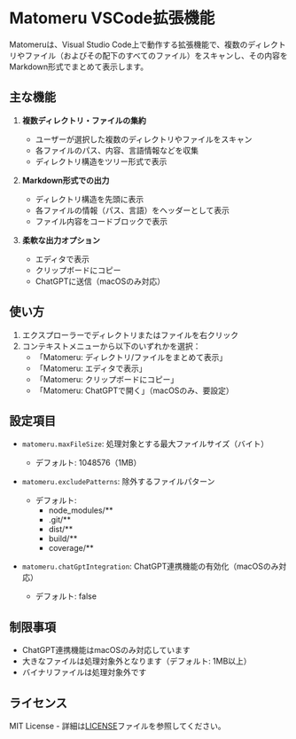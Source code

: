 # Matomeru VSCode拡張機能

Matomeruは、Visual Studio Code上で動作する拡張機能で、複数のディレクトリやファイル（およびその配下のすべてのファイル）をスキャンし、その内容をMarkdown形式でまとめて表示します。

## 主な機能

1. **複数ディレクトリ・ファイルの集約**
   - ユーザーが選択した複数のディレクトリやファイルをスキャン
   - 各ファイルのパス、内容、言語情報などを収集
   - ディレクトリ構造をツリー形式で表示

2. **Markdown形式での出力**
   - ディレクトリ構造を先頭に表示
   - 各ファイルの情報（パス、言語）をヘッダーとして表示
   - ファイル内容をコードブロックで表示

3. **柔軟な出力オプション**
   - エディタで表示
   - クリップボードにコピー
   - ChatGPTに送信（macOSのみ対応）

## 使い方

1. エクスプローラーでディレクトリまたはファイルを右クリック
2. コンテキストメニューから以下のいずれかを選択：
   - 「Matomeru: ディレクトリ/ファイルをまとめて表示」
   - 「Matomeru: エディタで表示」
   - 「Matomeru: クリップボードにコピー」
   - 「Matomeru: ChatGPTで開く」（macOSのみ、要設定）

## 設定項目

- `matomeru.maxFileSize`: 処理対象とする最大ファイルサイズ（バイト）
  - デフォルト: 1048576（1MB）

- `matomeru.excludePatterns`: 除外するファイルパターン
  - デフォルト:
    - node_modules/**
    - .git/**
    - dist/**
    - build/**
    - coverage/**

- `matomeru.chatGptIntegration`: ChatGPT連携機能の有効化（macOSのみ対応）
  - デフォルト: false

## 制限事項

- ChatGPT連携機能はmacOSのみ対応しています
- 大きなファイルは処理対象外となります（デフォルト: 1MB以上）
- バイナリファイルは処理対象外です

## ライセンス

MIT License - 詳細は[LICENSE](LICENSE)ファイルを参照してください。
